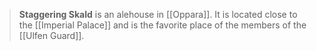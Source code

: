 > **Staggering Skald** is an alehouse in [[Oppara]]. It is located close to the [[Imperial Palace]] and is the favorite place of the members of the [[Ulfen Guard]].








